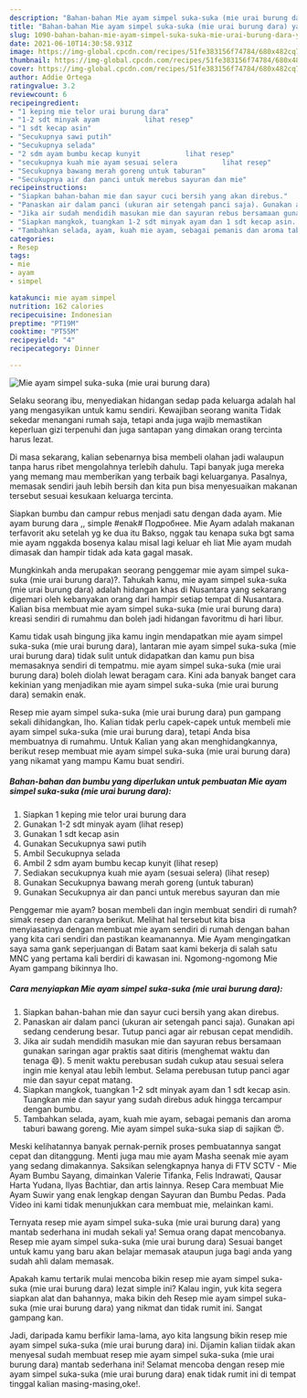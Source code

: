 ```yaml
---
description: "Bahan-bahan Mie ayam simpel suka-suka (mie urai burung dara) yang sedap Untuk Jualan"
title: "Bahan-bahan Mie ayam simpel suka-suka (mie urai burung dara) yang sedap Untuk Jualan"
slug: 1090-bahan-bahan-mie-ayam-simpel-suka-suka-mie-urai-burung-dara-yang-sedap-untuk-jualan
date: 2021-06-10T14:30:58.931Z
image: https://img-global.cpcdn.com/recipes/51fe383156f74784/680x482cq70/mie-ayam-simpel-suka-suka-mie-urai-burung-dara-foto-resep-utama.jpg
thumbnail: https://img-global.cpcdn.com/recipes/51fe383156f74784/680x482cq70/mie-ayam-simpel-suka-suka-mie-urai-burung-dara-foto-resep-utama.jpg
cover: https://img-global.cpcdn.com/recipes/51fe383156f74784/680x482cq70/mie-ayam-simpel-suka-suka-mie-urai-burung-dara-foto-resep-utama.jpg
author: Addie Ortega
ratingvalue: 3.2
reviewcount: 6
recipeingredient:
- "1 keping mie telor urai burung dara"
- "1-2 sdt minyak ayam           lihat resep"
- "1 sdt kecap asin"
- "Secukupnya sawi putih"
- "Secukupnya selada"
- "2 sdm ayam bumbu kecap kunyit           lihat resep"
- "secukupnya kuah mie ayam sesuai selera           lihat resep"
- "Secukupnya bawang merah goreng untuk taburan"
- "Secukupnya air dan panci untuk merebus sayuran dan mie"
recipeinstructions:
- "Siapkan bahan-bahan mie dan sayur cuci bersih yang akan direbus."
- "Panaskan air dalam panci (ukuran air setengah panci saja). Gunakan api sedang cenderung besar. Tutup panci agar air rebusan cepat mendidih."
- "Jika air sudah mendidih masukan mie dan sayuran rebus bersamaan gunakan saringan agar praktis saat ditiris (menghemat waktu dan tenaga 😄). 5 menit waktu perebusan sudah cukup atau sesuai selera ingin mie kenyal atau lebih lembut. Selama perebusan tutup panci agar mie dan sayur cepat matang."
- "Siapkan mangkok, tuangkan 1-2 sdt minyak ayam dan 1 sdt kecap asin. Tuangkan mie dan sayur yang sudah direbus aduk hingga tercampur dengan bumbu."
- "Tambahkan selada, ayam, kuah mie ayam, sebagai pemanis dan aroma taburi bawang goreng. Mie ayam simpel suka-suka siap di sajikan 😍."
categories:
- Resep
tags:
- mie
- ayam
- simpel

katakunci: mie ayam simpel 
nutrition: 162 calories
recipecuisine: Indonesian
preptime: "PT19M"
cooktime: "PT55M"
recipeyield: "4"
recipecategory: Dinner

---
```



![Mie ayam simpel suka-suka (mie urai burung dara)](https://img-global.cpcdn.com/recipes/51fe383156f74784/680x482cq70/mie-ayam-simpel-suka-suka-mie-urai-burung-dara-foto-resep-utama.jpg)

Selaku seorang ibu, menyediakan hidangan sedap pada keluarga adalah hal yang mengasyikan untuk kamu sendiri. Kewajiban seorang  wanita Tidak sekedar menangani rumah saja, tetapi anda juga wajib memastikan keperluan gizi terpenuhi dan juga santapan yang dimakan orang tercinta harus lezat.

Di masa  sekarang, kalian sebenarnya bisa membeli olahan jadi walaupun tanpa harus ribet mengolahnya terlebih dahulu. Tapi banyak juga mereka yang memang mau memberikan yang terbaik bagi keluarganya. Pasalnya, memasak sendiri jauh lebih bersih dan kita pun bisa menyesuaikan makanan tersebut sesuai kesukaan keluarga tercinta. 

Siapkan bumbu dan campur rebus menjadi satu dengan dada ayam. Mie ayam burung dara ,, simple #enak# Подробнее. Mie Ayam adalah makanan terfavorit aku setelah yg ke dua itu Bakso, nggak tau kenapa suka bgt sama mie ayam nggakda bosenya kalau misal lagi keluar eh liat Mie ayam mudah dimasak dan hampir tidak ada kata gagal masak.

Mungkinkah anda merupakan seorang penggemar mie ayam simpel suka-suka (mie urai burung dara)?. Tahukah kamu, mie ayam simpel suka-suka (mie urai burung dara) adalah hidangan khas di Nusantara yang sekarang digemari oleh kebanyakan orang dari hampir setiap tempat di Nusantara. Kalian bisa membuat mie ayam simpel suka-suka (mie urai burung dara) kreasi sendiri di rumahmu dan boleh jadi hidangan favoritmu di hari libur.

Kamu tidak usah bingung jika kamu ingin mendapatkan mie ayam simpel suka-suka (mie urai burung dara), lantaran mie ayam simpel suka-suka (mie urai burung dara) tidak sulit untuk didapatkan dan kamu pun bisa memasaknya sendiri di tempatmu. mie ayam simpel suka-suka (mie urai burung dara) boleh diolah lewat beragam cara. Kini ada banyak banget cara kekinian yang menjadikan mie ayam simpel suka-suka (mie urai burung dara) semakin enak.

Resep mie ayam simpel suka-suka (mie urai burung dara) pun gampang sekali dihidangkan, lho. Kalian tidak perlu capek-capek untuk membeli mie ayam simpel suka-suka (mie urai burung dara), tetapi Anda bisa membuatnya di rumahmu. Untuk Kalian yang akan menghidangkannya, berikut resep membuat mie ayam simpel suka-suka (mie urai burung dara) yang nikamat yang mampu Kamu buat sendiri.

<!--inarticleads1-->

##### Bahan-bahan dan bumbu yang diperlukan untuk pembuatan Mie ayam simpel suka-suka (mie urai burung dara):

1. Siapkan 1 keping mie telor urai burung dara
1. Gunakan 1-2 sdt minyak ayam           (lihat resep)
1. Gunakan 1 sdt kecap asin
1. Gunakan Secukupnya sawi putih
1. Ambil Secukupnya selada
1. Ambil 2 sdm ayam bumbu kecap kunyit           (lihat resep)
1. Sediakan secukupnya kuah mie ayam (sesuai selera)           (lihat resep)
1. Gunakan Secukupnya bawang merah goreng (untuk taburan)
1. Gunakan Secukupnya air dan panci untuk merebus sayuran dan mie


Penggemar mie ayam? bosan membeli dan ingin membuat sendiri di rumah? simak resep dan caranya berikut. Melihat hal tersebut kita bisa menyiasatinya dengan membuat mie ayam sendiri di rumah dengan bahan yang kita cari sendiri dan pastikan keamanannya. Mie Ayam mengingatkan saya sama gank seperjuangan di Batam saat kami bekerja di salah satu MNC yang pertama kali berdiri di kawasan ini. Ngomong-ngomong Mie Ayam gampang bikinnya lho. 

<!--inarticleads2-->

##### Cara menyiapkan Mie ayam simpel suka-suka (mie urai burung dara):

1. Siapkan bahan-bahan mie dan sayur cuci bersih yang akan direbus.
1. Panaskan air dalam panci (ukuran air setengah panci saja). Gunakan api sedang cenderung besar. Tutup panci agar air rebusan cepat mendidih.
1. Jika air sudah mendidih masukan mie dan sayuran rebus bersamaan gunakan saringan agar praktis saat ditiris (menghemat waktu dan tenaga 😄). 5 menit waktu perebusan sudah cukup atau sesuai selera ingin mie kenyal atau lebih lembut. Selama perebusan tutup panci agar mie dan sayur cepat matang.
1. Siapkan mangkok, tuangkan 1-2 sdt minyak ayam dan 1 sdt kecap asin. Tuangkan mie dan sayur yang sudah direbus aduk hingga tercampur dengan bumbu.
1. Tambahkan selada, ayam, kuah mie ayam, sebagai pemanis dan aroma taburi bawang goreng. Mie ayam simpel suka-suka siap di sajikan 😍.


Meski kelihatannya banyak pernak-pernik proses pembuatannya sangat cepat dan ditanggung. Menti juga mau mie ayam Masha seenak mie ayam yang sedang dimakannya. Saksikan selengkapnya hanya di FTV SCTV - Mie Ayam Bumbu Sayang, dimainkan Valerie Tifanka, Felis Indrawati, Qausar Harta Yudana, Ilyas Bachtiar, dan artis lainnya. Resep Cara membuat Mie Ayam Suwir yang enak lengkap dengan Sayuran dan Bumbu Pedas. Pada Video ini kami tidak menunjukkan cara membuat mie, melainkan kami. 

Ternyata resep mie ayam simpel suka-suka (mie urai burung dara) yang mantab sederhana ini mudah sekali ya! Semua orang dapat mencobanya. Resep mie ayam simpel suka-suka (mie urai burung dara) Sesuai banget untuk kamu yang baru akan belajar memasak ataupun juga bagi anda yang sudah ahli dalam memasak.

Apakah kamu tertarik mulai mencoba bikin resep mie ayam simpel suka-suka (mie urai burung dara) lezat simple ini? Kalau ingin, yuk kita segera siapkan alat dan bahannya, maka bikin deh Resep mie ayam simpel suka-suka (mie urai burung dara) yang nikmat dan tidak rumit ini. Sangat gampang kan. 

Jadi, daripada kamu berfikir lama-lama, ayo kita langsung bikin resep mie ayam simpel suka-suka (mie urai burung dara) ini. Dijamin kalian tiidak akan menyesal sudah membuat resep mie ayam simpel suka-suka (mie urai burung dara) mantab sederhana ini! Selamat mencoba dengan resep mie ayam simpel suka-suka (mie urai burung dara) enak tidak rumit ini di tempat tinggal kalian masing-masing,oke!.

